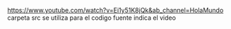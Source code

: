 https://www.youtube.com/watch?v=Ei1y51K8jQk&ab_channel=HolaMundo
carpeta src se utiliza para el codigo fuente
indica el video